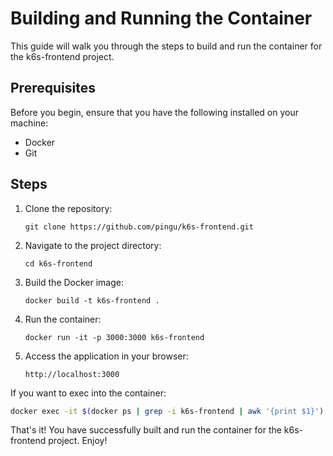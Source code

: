 # Building and Running the Container

This guide will walk you through the steps to build and run the container for the k6s-frontend project.

## Prerequisites
Before you begin, ensure that you have the following installed on your machine:
- Docker
- Git

## Steps
1. Clone the repository:
    ```
    git clone https://github.com/pingu/k6s-frontend.git
    ```

2. Navigate to the project directory:
    ```
    cd k6s-frontend
    ```

3. Build the Docker image:
    ```
    docker build -t k6s-frontend .
    ```

4. Run the container:
    ```
    docker run -it -p 3000:3000 k6s-frontend
    ```

5. Access the application in your browser:
    ```
    http://localhost:3000
    ```

If you want to exec into the container:
```bash
docker exec -it $(docker ps | grep -i k6s-frontend | awk '{print $1}')  /bin/bash
```

That's it! You have successfully built and run the container for the k6s-frontend project. Enjoy!